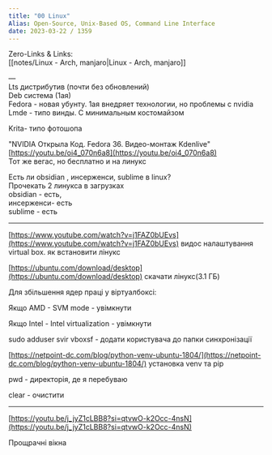 ```yaml
---
title: "00 Linux"
Alias: Open-Source, Unix-Based OS, Command Line Interface
date: 2023-03-22 / 1359  
---
```

Zero-Links & Links:  
[[notes/Linux - Arch, manjaro|Linux - Arch, manjaro]]

—  
Lts дистрибутив (почти без обновлений)  
Deb система (1ая)  
Fedora - новая убунту. 1ая внедряет технологии, но проблемы с nvidia  
Lmde - типо винды. С минимальным костомайзом
  
  
Krita- типо фотошопа

"NVIDIA Открыла Код. Fedora 36. Видео-монтаж Kdenlive"  
[https://youtu.be/oi4_070n6a8](https://youtu.be/oi4_070n6a8)  
Тот же вегас, но бесплатно и на линукс


Есть ли obsidian , инсерженси, sublime в linux?  
Прочекать 2 линукса в загрузках  
obsidian - есть,  
инсерженси- есть  
sublime - есть

---

[https://www.youtube.com/watch?v=j1FAZ0bUEvs](https://www.youtube.com/watch?v=j1FAZ0bUEvs) видос налаштування virtual box. як встановити лінукс

[https://ubuntu.com/download/desktop](https://ubuntu.com/download/desktop) скачати лінукс(3.1 ГБ)

Для збільшення ядер праці у віртуалбоксі:

Якщо AMD - SVM mode - увімкнути

Якщо Intel - Intel virtualization - увімкнути

sudo adduser svir vboxsf - додати користувача до папки синхронізації

[https://netpoint-dc.com/blog/python-venv-ubuntu-1804/](https://netpoint-dc.com/blog/python-venv-ubuntu-1804/) установка venv та pip

pwd - директорія, де я перебуваю

clear - очистити

---

[https://youtu.be/j_jyZ1cLBB8?si=qtvwO-k2Occ-4nsN](https://youtu.be/j_jyZ1cLBB8?si=qtvwO-k2Occ-4nsN)

Прощрачні вікна